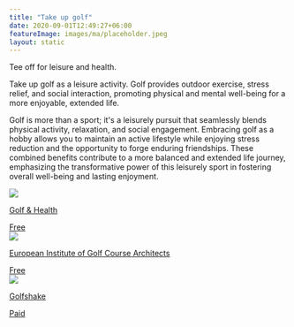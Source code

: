 ```yaml
---
title: "Take up golf"
date: 2020-09-01T12:49:27+06:00
featureImage: images/ma/placeholder.jpeg
layout: static
---
```


Tee off for leisure and health.

Take up golf as a leisure activity. Golf provides outdoor exercise, stress relief, and social interaction, promoting physical and mental well-being for a more enjoyable, extended life.

Golf is more than a sport; it's a leisurely pursuit that seamlessly blends physical activity, relaxation, and social engagement. Embracing golf as a hobby allows you to maintain an active lifestyle while enjoying stress reduction and the opportunity to forge enduring friendships. These combined benefits contribute to a more balanced and extended life journey, emphasizing the transformative power of this leisurely sport in fostering overall well-being and lasting enjoyment.

<a class="ma-link" href="https://www.golfandhealth.org/news/the-key-health-benefits-of-golf/"><div class="ma-card ma-card-Health"><div class="ma-icon"><img src ="/images/Icon-check - health - opacity.svg"/></div><div class="ma-name"><p>Golf & Health</p></div><div class="ma-paid-text"><span>Free </span></div></div></a><a class="ma-link" href="https://www.eigca.org/Articles/21696/7-health-benefits-of-golf-why-golf-is-good-for-body-and-mind"><div class="ma-card ma-card-Health"><div class="ma-icon"><img src ="/images/Icon-check - health - opacity.svg"/></div><div class="ma-name"><p>European Institute of Golf Course Architects</p></div><div class="ma-paid-text"><span>Free </span></div></div></a><a class="ma-link" href="https://www.golfshake.com/news/view/9910/Guide_To_The_UKs_Indoor_Golf_Centres.html"><div class="ma-card ma-card-Health"><div class="ma-icon"><img src ="/images/Icon-pound - health - opacity.svg"/></div><div class="ma-name"><p>Golfshake</p></div><div class="ma-paid-text"><span>Paid</span></div></div></a>  

<br/><br/>






